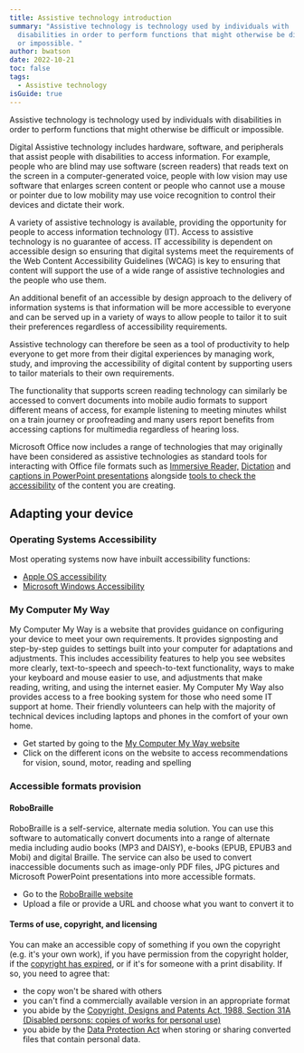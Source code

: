 ```yaml
---
title: Assistive technology introduction
summary: "Assistive technology is technology used by individuals with
  disabilities in order to perform functions that might otherwise be difficult
  or impossible. "
author: bwatson
date: 2022-10-21
toc: false
tags:
  - Assistive technology
isGuide: true
---
```

Assistive technology is technology used by individuals with disabilities in order to perform functions that might otherwise be difficult or impossible. 

Digital Assistive technology includes hardware, software, and peripherals that assist people with disabilities to access information. For example, people who are blind may use software (screen readers) that reads text on the screen in a computer-generated voice, people with low vision may use software that enlarges screen content or people who cannot use a mouse or pointer due to low mobility may use voice recognition to control their devices and dictate their work.

A variety of assistive technology is available, providing the opportunity for people to access information technology (IT). Access to assistive technology is no guarantee of access. IT accessibility is dependent on accessible design so ensuring that digital systems meet the requirements of the Web Content Accessibility Guidelines (WCAG) is key to ensuring that content will support the use of a wide range of assistive technologies and the people who use them. 

An additional benefit of an accessible by design approach to the delivery of information systems is that information will be more accessible to everyone and can be served up in a variety of ways to allow people to tailor it to suit their preferences regardless of accessibility requirements. 

Assistive technology can therefore be seen as a tool of productivity to help everyone to get more from their digital experiences by managing work, study, and improving the accessibility of digital content by supporting users to tailor materials to their own requirements.

The functionality that supports screen reading technology can similarly be accessed to convert documents into mobile audio formats to support different means of access, for example listening to meeting minutes whilst on a train journey or proofreading and many  users report benefits from accessing captions for multimedia regardless of hearing loss. 

Microsoft Office now includes a range of technologies that may originally have been considered as assistive technologies as standard tools for interacting with Office file formats such as [Immersive Reader,](https://support.microsoft.com/en-gb/office/use-immersive-reader-in-word-a857949f-c91e-4c97-977c-a4efcaf9b3c1) [Dictation](https://support.microsoft.com/en-us/office/dictate-your-documents-in-word-3876e05f-3fcc-418f-b8ab-db7ce0d11d3c) and [captions in PowerPoint presentations](https://support.microsoft.com/en-us/office/present-with-real-time-automatic-captions-or-subtitles-in-powerpoint-68d20e49-aec3-456a-939d-34a79e8ddd5f) alongside [tools to check the accessibility](https://support.microsoft.com/en-us/office/improve-accessibility-with-the-accessibility-checker-a16f6de0-2f39-4a2b-8bd8-5ad801426c7f) of the content you are creating.

## Adapting your device

### Operating Systems Accessibility

Most operating systems now have inbuilt accessibility functions:

* [Apple OS accessibility](https://support.apple.com/en-gb/guide/mac-help/mh35884/mac)
* [Microsoft Windows Accessibility](https://www.microsoft.com/en-us/windows/accessibility-features?r=1)

### My Computer My Way

​My Computer My Way is a website that provides guidance on configuring your device to meet your own requirements. It provides signposting and step-by-step guides to settings built into your computer for adaptations and adjustments. This includes accessibility features to help you see websites more clearly, text-to-speech and speech-to-text functionality, ways to make your keyboard and mouse easier to use, and adjustments that make reading, writing, and using the internet easier. My Computer My Way also provides access to a free booking system for those who need some IT support at home. Their friendly volunteers can help with the majority of technical devices including laptops and phones in the comfort of your own home.

* Get started by going to the [My Computer My Way website](https://mcmw.abilitynet.org.uk/mcmw)
* Click on the different icons on the website to access recommendations for vision, sound, motor, reading and spelling

### Accessible formats provision

#### RoboBraille

RoboBraille is a self-service, alternate media solution. You can use this software to automatically convert documents into a range of alternate media including audio books (MP3 and DAISY), e-books (EPUB, EPUB3 and Mobi) and digital Braille. The service can also be used to convert inaccessible documents such as image-only PDF files, JPG pictures and Microsoft PowerPoint presentations into more accessible formats.

* ​Go to the [RoboBraille website](https://www.robobraille.org/)
* Upload a file or provide a URL and choose what you want to convert it to

#### Terms of use, copyright, and licensing

You can make an accessible copy of something if you own the copyright (e.g. it's your own work), if you have permission from the copyright holder, if the [copyright has expired](https://www.kent.ac.uk/is/copyright/?tab=using-copyright-works), or if it's for someone with a print disability. If so, you need to agree that:

* the copy won't be shared with others
* you can't find a commercially available version in an appropriate format
* you abide by the [Copyright, Designs and Patents Act, 1988, Section 31A (Disabled persons: copies of works for personal use)](http://www.legislation.gov.uk/uksi/2014/1384/regulation/2/made)
* you abide by the [Data Protection Act](http://www.legislation.gov.uk/ukpga/1998/29/contents) when storing or sharing converted files that contain personal data.